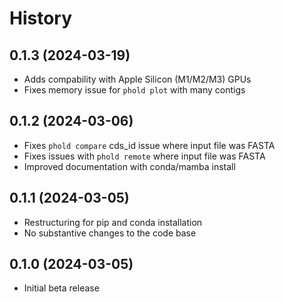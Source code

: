 # History

0.1.3 (2024-03-19)
------------------

* Adds compability with Apple Silicon (M1/M2/M3) GPUs
* Fixes memory issue for `phold plot` with many contigs

0.1.2 (2024-03-06)
------------------

* Fixes `phold compare` cds_id issue where input file was FASTA
* Fixes issues with `phold remote` where input file was FASTA
* Improved documentation with conda/mamba install

0.1.1 (2024-03-05)
------------------

* Restructuring for pip and conda installation
* No substantive changes to the code base

0.1.0 (2024-03-05)
------------------

* Initial beta release